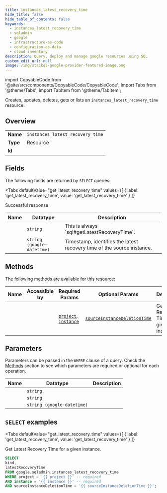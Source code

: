 ```yaml
--- 
title: instances_latest_recovery_time
hide_title: false
hide_table_of_contents: false
keywords:
  - instances_latest_recovery_time
  - sqladmin
  - google
  - infrastructure-as-code
  - configuration-as-data
  - cloud inventory
description: Query, deploy and manage google resources using SQL
custom_edit_url: null
image: /img/stackql-google-provider-featured-image.png
---
```


import CopyableCode from '@site/src/components/CopyableCode/CopyableCode';
import Tabs from '@theme/Tabs';
import TabItem from '@theme/TabItem';

Creates, updates, deletes, gets or lists an <code>instances_latest_recovery_time</code> resource.

## Overview
<table><tbody>
<tr><td><b>Name</b></td><td><code>instances_latest_recovery_time</code></td></tr>
<tr><td><b>Type</b></td><td>Resource</td></tr>
<tr><td><b>Id</b></td><td><CopyableCode code="google.sqladmin.instances_latest_recovery_time" /></td></tr>
</tbody></table>

## Fields

The following fields are returned by `SELECT` queries:

<Tabs
    defaultValue="get_latest_recovery_time"
    values={[
        { label: 'get_latest_recovery_time', value: 'get_latest_recovery_time' }
    ]}
>
<TabItem value="get_latest_recovery_time">

Successful response

<table>
<thead>
    <tr>
    <th>Name</th>
    <th>Datatype</th>
    <th>Description</th>
    </tr>
</thead>
<tbody>
<tr>
    <td><CopyableCode code="kind" /></td>
    <td><code>string</code></td>
    <td>This is always `sql#getLatestRecoveryTime`.</td>
</tr>
<tr>
    <td><CopyableCode code="latestRecoveryTime" /></td>
    <td><code>string (google-datetime)</code></td>
    <td>Timestamp, identifies the latest recovery time of the source instance.</td>
</tr>
</tbody>
</table>
</TabItem>
</Tabs>

## Methods

The following methods are available for this resource:

<table>
<thead>
    <tr>
    <th>Name</th>
    <th>Accessible by</th>
    <th>Required Params</th>
    <th>Optional Params</th>
    <th>Description</th>
    </tr>
</thead>
<tbody>
<tr>
    <td><a href="#get_latest_recovery_time"><CopyableCode code="get_latest_recovery_time" /></a></td>
    <td><CopyableCode code="select" /></td>
    <td><a href="#parameter-project"><code>project</code></a>, <a href="#parameter-instance"><code>instance</code></a></td>
    <td><a href="#parameter-sourceInstanceDeletionTime"><code>sourceInstanceDeletionTime</code></a></td>
    <td>Get Latest Recovery Time for a given instance.</td>
</tr>
</tbody>
</table>

## Parameters

Parameters can be passed in the `WHERE` clause of a query. Check the [Methods](#methods) section to see which parameters are required or optional for each operation.

<table>
<thead>
    <tr>
    <th>Name</th>
    <th>Datatype</th>
    <th>Description</th>
    </tr>
</thead>
<tbody>
<tr id="parameter-instance">
    <td><CopyableCode code="instance" /></td>
    <td><code>string</code></td>
    <td></td>
</tr>
<tr id="parameter-project">
    <td><CopyableCode code="project" /></td>
    <td><code>string</code></td>
    <td></td>
</tr>
<tr id="parameter-sourceInstanceDeletionTime">
    <td><CopyableCode code="sourceInstanceDeletionTime" /></td>
    <td><code>string (google-datetime)</code></td>
    <td></td>
</tr>
</tbody>
</table>

## `SELECT` examples

<Tabs
    defaultValue="get_latest_recovery_time"
    values={[
        { label: 'get_latest_recovery_time', value: 'get_latest_recovery_time' }
    ]}
>
<TabItem value="get_latest_recovery_time">

Get Latest Recovery Time for a given instance.

```sql
SELECT
kind,
latestRecoveryTime
FROM google.sqladmin.instances_latest_recovery_time
WHERE project = '{{ project }}' -- required
AND instance = '{{ instance }}' -- required
AND sourceInstanceDeletionTime = '{{ sourceInstanceDeletionTime }}';
```
</TabItem>
</Tabs>
